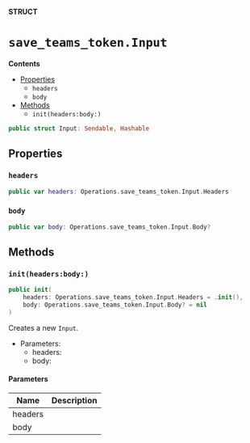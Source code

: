**STRUCT**

# `save_teams_token.Input`

**Contents**

- [Properties](#properties)
  - `headers`
  - `body`
- [Methods](#methods)
  - `init(headers:body:)`

```swift
public struct Input: Sendable, Hashable
```

## Properties
### `headers`

```swift
public var headers: Operations.save_teams_token.Input.Headers
```

### `body`

```swift
public var body: Operations.save_teams_token.Input.Body?
```

## Methods
### `init(headers:body:)`

```swift
public init(
    headers: Operations.save_teams_token.Input.Headers = .init(),
    body: Operations.save_teams_token.Input.Body? = nil
)
```

Creates a new `Input`.

- Parameters:
  - headers:
  - body:

#### Parameters

| Name | Description |
| ---- | ----------- |
| headers |  |
| body |  |